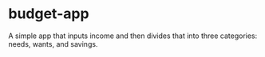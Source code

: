 # budget-app

A simple app that inputs income and then divides that into three categories: needs, wants, and savings.
